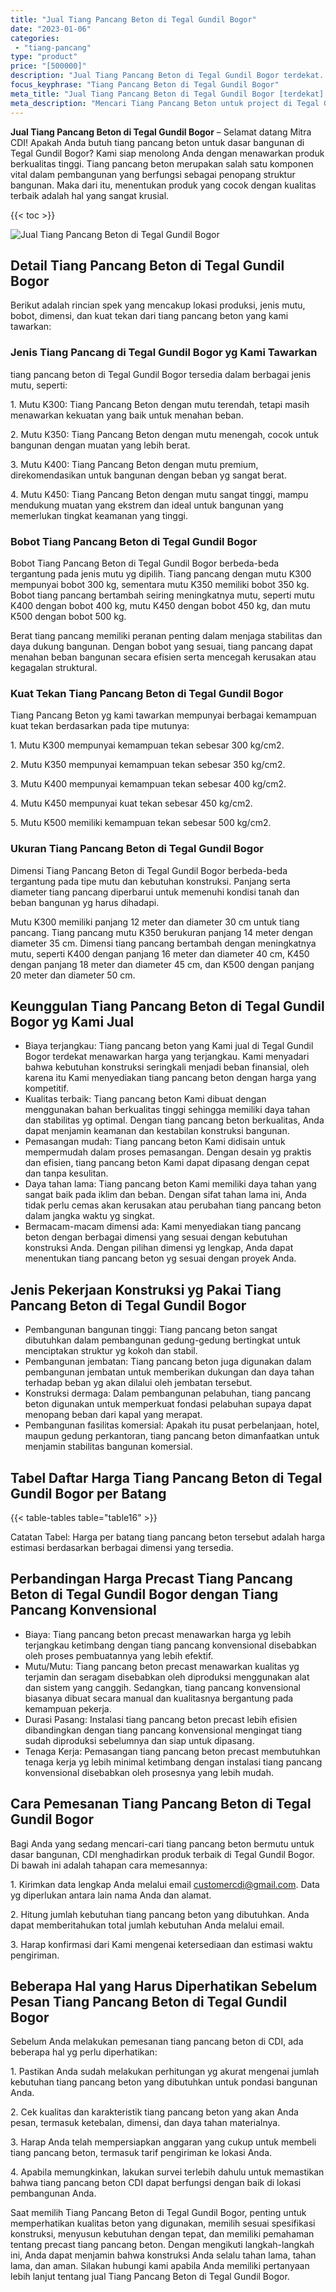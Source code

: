 ```yaml
---
title: "Jual Tiang Pancang Beton di Tegal Gundil Bogor"
date: "2023-01-06"
categories:
 - "tiang-pancang"
type: "product"
price: "[500000]"
description: "Jual Tiang Pancang Beton di Tegal Gundil Bogor terdekat. Tiang Pancang Beton ini sering dipakai dalam proyek pembangunan sebagai bor file yang kuat dan berkualitas tinggi. Kontak kami untuk mendapatkan informasi lebih lanjut."
focus_keyphrase: "Tiang Pancang Beton di Tegal Gundil Bogor"
meta_title: "Jual Tiang Pancang Beton di Tegal Gundil Bogor [terdekat] - CDI"
meta_description: "Mencari Tiang Pancang Beton untuk project di Tegal Gundil Bogor? Kami menawarkan Tiang Pancang Beton berkualitas untuk pembangunan. Segera dapatkan harga terbaik sekarang."
---
```


**Jual Tiang Pancang Beton di Tegal Gundil Bogor** – Selamat datang Mitra CDI! Apakah Anda butuh tiang pancang beton untuk dasar bangunan di Tegal Gundil Bogor? Kami siap menolong Anda dengan menawarkan produk berkualitas tinggi. Tiang pancang beton merupakan salah satu komponen vital dalam pembangunan yang berfungsi sebagai penopang struktur bangunan. Maka dari itu, menentukan produk yang cocok dengan kualitas terbaik adalah hal yang sangat krusial.

{{< toc >}}

![Jual Tiang Pancang Beton di Tegal Gundil Bogor](/images/tiang-pancang/tiang-pancang-05.jpg)

## Detail Tiang Pancang Beton di Tegal Gundil Bogor

Berikut adalah rincian spek yang mencakup lokasi produksi, jenis mutu, bobot, dimensi, dan kuat tekan dari tiang pancang beton yang kami tawarkan:

### Jenis Tiang Pancang di Tegal Gundil Bogor yg Kami Tawarkan

tiang pancang beton di Tegal Gundil Bogor tersedia dalam berbagai jenis mutu, seperti:

1\. Mutu K300: Tiang Pancang Beton dengan mutu terendah, tetapi masih menawarkan kekuatan yang baik untuk menahan beban.

2\. Mutu K350: Tiang Pancang Beton dengan mutu menengah, cocok untuk bangunan dengan muatan yang lebih berat.

3\. Mutu K400: Tiang Pancang Beton dengan mutu premium, direkomendasikan untuk bangunan dengan beban yg sangat berat.

4\. Mutu K450: Tiang Pancang Beton dengan mutu sangat tinggi, mampu mendukung muatan yang ekstrem dan ideal untuk bangunan yang memerlukan tingkat keamanan yang tinggi.

### Bobot Tiang Pancang Beton di Tegal Gundil Bogor

Bobot Tiang Pancang Beton di Tegal Gundil Bogor berbeda-beda tergantung pada jenis mutu yg dipilih. Tiang pancang dengan mutu K300 mempunyai bobot 300 kg, sementara mutu K350 memiliki bobot 350 kg. Bobot tiang pancang bertambah seiring meningkatnya mutu, seperti mutu K400 dengan bobot 400 kg, mutu K450 dengan bobot 450 kg, dan mutu K500 dengan bobot 500 kg.

Berat tiang pancang memiliki peranan penting dalam menjaga stabilitas dan daya dukung bangunan. Dengan bobot yang sesuai, tiang pancang dapat menahan beban bangunan secara efisien serta mencegah kerusakan atau kegagalan struktural.

### Kuat Tekan Tiang Pancang Beton di Tegal Gundil Bogor

Tiang Pancang Beton yg kami tawarkan mempunyai berbagai kemampuan kuat tekan berdasarkan pada tipe mutunya:

1\. Mutu K300 mempunyai kemampuan tekan sebesar 300 kg/cm2.

2\. Mutu K350 mempunyai kemampuan tekan sebesar 350 kg/cm2.

3\. Mutu K400 mempunyai kemampuan tekan sebesar 400 kg/cm2.

4\. Mutu K450 mempunyai kuat tekan sebesar 450 kg/cm2.

5\. Mutu K500 memiliki kemampuan tekan sebesar 500 kg/cm2.

### Ukuran Tiang Pancang Beton di Tegal Gundil Bogor

Dimensi Tiang Pancang Beton di Tegal Gundil Bogor berbeda-beda tergantung pada tipe mutu dan kebutuhan konstruksi. Panjang serta diameter tiang pancang diperbarui untuk memenuhi kondisi tanah dan beban bangunan yg harus dihadapi.

Mutu K300 memiliki panjang 12 meter dan diameter 30 cm untuk tiang pancang. Tiang pancang mutu K350 berukuran panjang 14 meter dengan diameter 35 cm. Dimensi tiang pancang bertambah dengan meningkatnya mutu, seperti K400 dengan panjang 16 meter dan diameter 40 cm, K450 dengan panjang 18 meter dan diameter 45 cm, dan K500 dengan panjang 20 meter dan diameter 50 cm.

## Keunggulan Tiang Pancang Beton di Tegal Gundil Bogor yg Kami Jual

*   Biaya terjangkau: Tiang pancang beton yang Kami jual di Tegal Gundil Bogor terdekat menawarkan harga yang terjangkau. Kami menyadari bahwa kebutuhan konstruksi seringkali menjadi beban finansial, oleh karena itu Kami menyediakan tiang pancang beton dengan harga yang kompetitif.
*   Kualitas terbaik: Tiang pancang beton Kami dibuat dengan menggunakan bahan berkualitas tinggi sehingga memiliki daya tahan dan stabilitas yg optimal. Dengan tiang pancang beton berkualitas, Anda dapat menjamin keamanan dan kestabilan konstruksi bangunan.
*   Pemasangan mudah: Tiang pancang beton Kami didisain untuk mempermudah dalam proses pemasangan. Dengan desain yg praktis dan efisien, tiang pancang beton Kami dapat dipasang dengan cepat dan tanpa kesulitan.
*   Daya tahan lama: Tiang pancang beton Kami memiliki daya tahan yang sangat baik pada iklim dan beban. Dengan sifat tahan lama ini, Anda tidak perlu cemas akan kerusakan atau perubahan tiang pancang beton dalam jangka waktu yg singkat.
*   Bermacam-macam dimensi ada: Kami menyediakan tiang pancang beton dengan berbagai dimensi yang sesuai dengan kebutuhan konstruksi Anda. Dengan pilihan dimensi yg lengkap, Anda dapat menentukan tiang pancang beton yg sesuai dengan proyek Anda.

## Jenis Pekerjaan Konstruksi yg Pakai Tiang Pancang Beton di Tegal Gundil Bogor

*   Pembangunan bangunan tinggi: Tiang pancang beton sangat dibutuhkan dalam pembangunan gedung-gedung bertingkat untuk menciptakan struktur yg kokoh dan stabil.
*   Pembangunan jembatan: Tiang pancang beton juga digunakan dalam pembangunan jembatan untuk memberikan dukungan dan daya tahan terhadap beban yg akan dilalui oleh jembatan tersebut.
*   Konstruksi dermaga: Dalam pembangunan pelabuhan, tiang pancang beton digunakan untuk memperkuat fondasi pelabuhan supaya dapat menopang beban dari kapal yang merapat.
*   Pembangunan fasilitas komersial: Apakah itu pusat perbelanjaan, hotel, maupun gedung perkantoran, tiang pancang beton dimanfaatkan untuk menjamin stabilitas bangunan komersial.

## Tabel Daftar Harga Tiang Pancang Beton di Tegal Gundil Bogor per Batang

{{< table-tables table="table16" >}}

Catatan Tabel: Harga per batang tiang pancang beton tersebut adalah harga estimasi berdasarkan berbagai dimensi yang tersedia.

## Perbandingan Harga Precast Tiang Pancang Beton di Tegal Gundil Bogor dengan Tiang Pancang Konvensional

*   Biaya: Tiang pancang beton precast menawarkan harga yg lebih terjangkau ketimbang dengan tiang pancang konvensional disebabkan oleh proses pembuatannya yang lebih efektif.
*   Mutu/Mutu: Tiang pancang beton precast menawarkan kualitas yg terjamin dan seragam disebabkan oleh diproduksi menggunakan alat dan sistem yang canggih. Sedangkan, tiang pancang konvensional biasanya dibuat secara manual dan kualitasnya bergantung pada kemampuan pekerja.
*   Durasi Pasang: Instalasi tiang pancang beton precast lebih efisien dibandingkan dengan tiang pancang konvensional mengingat tiang sudah diproduksi sebelumnya dan siap untuk dipasang.
*   Tenaga Kerja: Pemasangan tiang pancang beton precast membutuhkan tenaga kerja yg lebih minimal ketimbang dengan instalasi tiang pancang konvensional disebabkan oleh prosesnya yang lebih mudah.

## Cara Pemesanan Tiang Pancang Beton di Tegal Gundil Bogor

Bagi Anda yang sedang mencari-cari tiang pancang beton bermutu untuk dasar bangunan, CDI menghadirkan produk terbaik di Tegal Gundil Bogor. Di bawah ini adalah tahapan cara memesannya:

1\.  Kirimkan data lengkap Anda melalui email customercdi@gmail.com. Data yg diperlukan antara lain nama Anda dan alamat.

2\.  Hitung jumlah kebutuhan tiang pancang beton yang dibutuhkan. Anda dapat memberitahukan total jumlah kebutuhan Anda melalui email.

3\.  Harap konfirmasi dari Kami mengenai ketersediaan dan estimasi waktu pengiriman.

## Beberapa Hal yang Harus Diperhatikan Sebelum Pesan Tiang Pancang Beton di Tegal Gundil Bogor

Sebelum Anda melakukan pemesanan tiang pancang beton di CDI, ada beberapa hal yg perlu diperhatikan:

1\.  Pastikan Anda sudah melakukan perhitungan yg akurat mengenai jumlah kebutuhan tiang pancang beton yang dibutuhkan untuk pondasi bangunan Anda.

2\.  Cek kualitas dan karakteristik tiang pancang beton yang akan Anda pesan, termasuk ketebalan, dimensi, dan daya tahan materialnya.

3\.  Harap Anda telah mempersiapkan anggaran yang cukup untuk membeli tiang pancang beton, termasuk tarif pengiriman ke lokasi Anda.

4\.  Apabila memungkinkan, lakukan survei terlebih dahulu untuk memastikan bahwa tiang pancang beton CDI dapat berfungsi dengan baik di lokasi pembangunan Anda.

Saat memilih Tiang Pancang Beton di Tegal Gundil Bogor, penting untuk memperhatikan kualitas beton yang digunakan, memilih sesuai spesifikasi konstruksi, menyusun kebutuhan dengan tepat, dan memiliki pemahaman tentang precast tiang pancang beton. Dengan mengikuti langkah-langkah ini, Anda dapat menjamin bahwa konstruksi Anda selalu tahan lama, tahan lama, dan aman. Silakan hubungi kami apabila Anda memiliki pertanyaan lebih lanjut tentang jual Tiang Pancang Beton di Tegal Gundil Bogor.